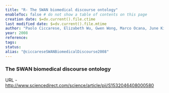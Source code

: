 ```yaml
---
title: "R- The SWAN biomedical discourse ontology"
enableToc: false # do not show a table of contents on this page
creation date: $=dv.current().file.ctime
last modified date: $=dv.current().file.mtime
author: "Paolo Ciccarese, Elizabeth Wu, Gwen Wong, Marco Ocana, June Kinoshita, Alan Ruttenberg, and Tim Clarke"
year: 2008
reference: 
tags: 
status: 
alias: "@ciccareseSWANBiomedicalDiscourse2008"
---
```


### The SWAN biomedical discourse ontology

URL - http://www.sciencedirect.com/science/article/pii/S1532046408000580
